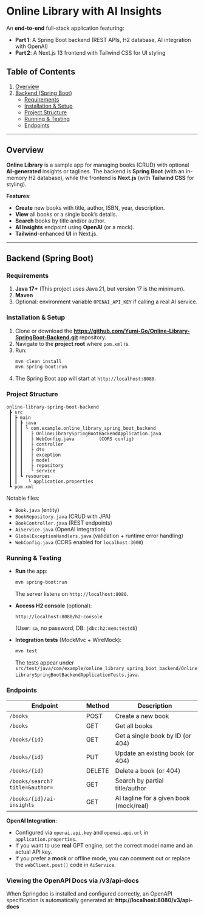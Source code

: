 # Online Library with AI Insights

An **end-to-end** full-stack application featuring:
- **Part 1**: A Spring Boot backend (REST APIs, H2 database, AI integration with OpenAI)
- **Part 2**: A Next.js 13 frontend with Tailwind CSS for UI styling

## Table of Contents

1. [Overview](#overview)
2. [Backend (Spring Boot)](#backend-spring-boot)
   - [Requirements](#requirements)
   - [Installation & Setup](#installation--setup)
   - [Project Structure](#project-structure)
   - [Running & Testing](#running--testing)
   - [Endpoints](#endpoints)

---

## Overview

**Online Library** is a sample app for managing books (CRUD) with optional **AI-generated** insights or taglines. The backend is **Spring Boot** (with an in-memory H2 database), while the frontend is **Next.js** (with **Tailwind CSS** for styling).

**Features**:
- **Create** new books with title, author, ISBN, year, description.
- **View** all books or a single book’s details.
- **Search** books by title and/or author.
- **AI Insights** endpoint using **OpenAI** (or a mock).
- **Tailwind**-enhanced **UI** in Next.js.

---

## Backend (Spring Boot)

### Requirements

1. **Java 17+** (This project uses Java 21, but version 17 is the minimum).
2. **Maven**
3. Optional: environment variable `OPENAI_API_KEY` if calling a real AI service.

### Installation & Setup

1. Clone or download the **https://github.com/Yumi-Go/Online-Library-SpringBoot-Backend.git** repository.
2. Navigate to the **project root** where `pom.xml` is.
3. Run:
   ```bash
   mvn clean install
   mvn spring-boot:run
   ```
4. The Spring Boot app will start at `http://localhost:8080`.

### Project Structure

```
online-library-spring-boot-backend
 ┣ src
 ┃ ┣ main
 ┃ ┃ ┣ java
 ┃ ┃ ┃ └ com.example.online_library_spring_boot_backend
 ┃ ┃ ┃   ├ OnlineLibrarySpringBootBackendApplication.java
 ┃ ┃ ┃   ├ WebConfig.java         (CORS config)
 ┃ ┃ ┃   ├ controller
 ┃ ┃ ┃   ├ dto
 ┃ ┃ ┃   ├ exception
 ┃ ┃ ┃   ├ model
 ┃ ┃ ┃   ├ repository
 ┃ ┃ ┃   └ service
 ┃ ┃ ┗ resources
 ┃ ┃    └ application.properties
 ┗ pom.xml
```

Notable files:
- `Book.java` (entity)
- `BookRepository.java` (CRUD with JPA)
- `BookController.java` (REST endpoints)
- `AiService.java` (OpenAI integration)
- `GlobalExceptionHandlers.java` (validation + runtime error handling)
- `WebConfig.java` (CORS enabled for `localhost:3000`)

### Running & Testing

- **Run** the app:
  ```bash
  mvn spring-boot:run
  ```
  The server listens on `http://localhost:8080`.

- **Access H2 console** (optional):
  ```
  http://localhost:8080/h2-console
  ```
  (User: `sa`, no password, DB: `jdbc:h2:mem:testdb`)

- **Integration tests** (MockMvc + WireMock):
  ```bash
  mvn test
  ```
  The tests appear under `src/test/java/com/example/online_library_spring_boot_backend/OnlineLibrarySpringBootBackendApplicationTests.java`.

### Endpoints

| Endpoint                       | Method | Description                             |
|--------------------------------|--------|-----------------------------------------|
| `/books`                       | POST   | Create a new book                       |
| `/books`                       | GET    | Get all books                           |
| `/books/{id}`                  | GET    | Get a single book by ID (or 404)        |
| `/books/{id}`                  | PUT    | Update an existing book (or 404)        |
| `/books/{id}`                  | DELETE | Delete a book (or 404)                  |
| `/books/search?title=&author=` | GET    | Search by partial title/author          |
| `/books/{id}/ai-insights`      | GET    | AI tagline for a given book (mock/real) |

**OpenAI Integration**:
- Configured via `openai.api.key` and `openai.api.url` in `application.properties`.
- If you want to use **real** GPT engine, set the correct model name and an actual API key.
- If you prefer a **mock** or offline mode, you can comment out or replace the `webClient.post()` code in `AiService`.



### Viewing the OpenAPI Docs via /v3/api-docs
When Springdoc is installed and configured correctly, an OpenAPI specification is automatically generated at:
 **http://localhost:8080/v3/api-docs**
